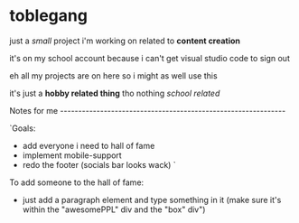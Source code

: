 # toblegang

just a *small* project i'm working on related to **content creation**

it's on my school account because i can't get visual studio code to sign out

eh all my projects are on here so i might as well use this

it's just a **hobby related thing** tho nothing *school related*

Notes for me --------------------------------------------------------------

`Goals:

* add everyone i need to hall of fame
* implement mobile-support
* redo the footer (socials bar looks wack)
`

To add someone to the hall of fame:
* just add a paragraph element and type something in it
(make sure it's within the "awesomePPL" div and the "box" div")
